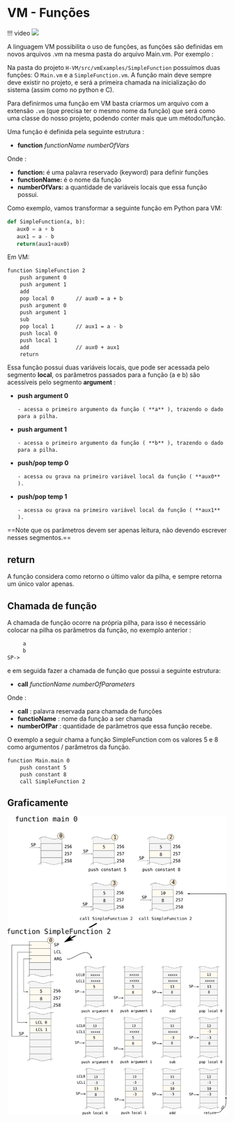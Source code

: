 # VM - Funções

!!! video
    ![](https://www.youtube.com/embed/Hp4ZwLMvYfg)

A linguagem VM possibilita o uso de funções, as funções são definidas em novos arquivos .vm na mesma pasta do arquivo Main.vm. Por exemplo :

Na pasta do projeto `H-VM/src/vmExamples/SimpleFunction` possuímos duas funções: O `Main.vm` e a `SimpleFunction.vm`. A função main deve sempre deve existir no projeto, e será a primeira chamada na inicialização do sistema (assim como no python e C).

Para definirmos uma função em VM basta criarmos um arquivo com a extensão `.vm` (que precisa ter o mesmo nome da função) que será como uma classe do nosso projeto, podendo conter mais que um método/função.

Uma função é definida pela seguinte estrutura :

- **function** _functionName_ _numberOfVars_

Onde :

- **function:** é uma palavra reservado (keyword) para definir funções
- **functionName:** é o nome da função
- **numberOfVars:** a quantidade de variáveis locais que essa função possui.

Como exemplo, vamos transformar a seguinte função em Python para VM:

```python
def SimpleFunction(a, b):
   aux0 = a + b
   aux1 = a - b
   return(aux1+aux0)
```

Em VM:

```
function SimpleFunction 2
    push argument 0
    push argument 1
    add
    pop local 0       // aux0 = a + b
    push argument 0
    push argument 1
    sub
    pop local 1       // aux1 = a - b
    push local 0
    push local 1
    add               // aux0 + aux1
    return
```

Essa função possui duas variáveis locais, que pode ser acessada pelo segmento **local**, os parâmetros passados para a função (a e b) são acessíveis pelo segmento **argument** :

- **push argument 0**

      - acessa o primeiro argumento da função ( **a** ), trazendo o dado para a pilha.

- **push argument 1**

      - acessa o primeiro argumento da função ( **b** ), trazendo o dado para a pilha.

- **push/pop temp 0**

      - acessa ou grava na primeiro variável local da função ( **aux0** ).

- **push/pop temp 1**

      - acessa ou grava na primeiro variável local da função ( **aux1** ).

==Note que os parâmetros devem ser apenas leitura, não devendo escrever nesses segmentos.==

## return

A função considera como retorno o último valor da pilha, e sempre retorna um único valor apenas.

## Chamada de função

A chamada de função ocorre na própria pilha, para isso é necessário colocar na pilha os parâmetros da função, no exemplo anterior :

```
     a
     b
SP->
```

e em seguida fazer a chamada de função que possui a seguinte estrutura:

- **call** _functionName_ _numberOfParameters_

Onde :

- **call** : palavra reservada para chamada de funções
- **functioName** : nome da função a ser chamada
- **numberOfPar** : quantidade de parâmetros que essa função recebe.

O exemplo a seguir chama a função SimpleFunction com os valores 5 e 8 como argumentos / parâmetros da função.

```
function Main.main 0
    push constant 5
    push constant 8
    call SimpleFunction 2
```

## Graficamente

![](../figs/vm/function.svg)

